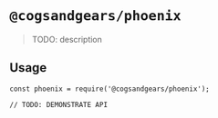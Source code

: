 # `@cogsandgears/phoenix`

> TODO: description

## Usage

```
const phoenix = require('@cogsandgears/phoenix');

// TODO: DEMONSTRATE API
```
